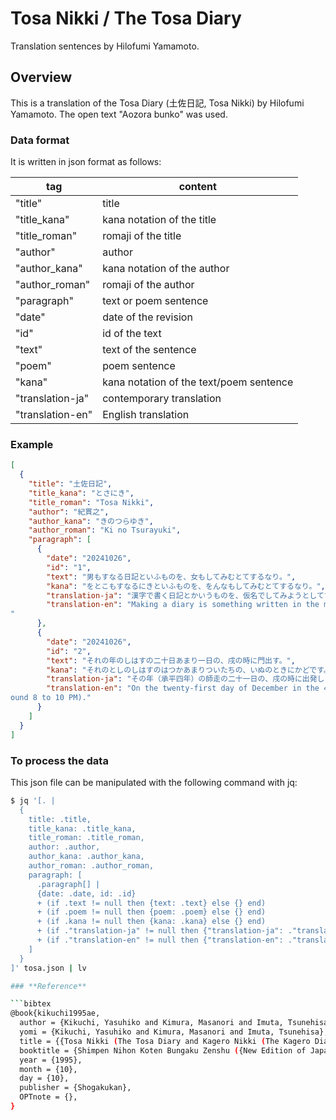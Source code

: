 # Tosa Nikki / The Tosa Diary

Translation sentences by Hilofumi Yamamoto.

## Overview

This is a translation of the Tosa Diary (土佐日記, Tosa Nikki) by Hilofumi Yamamoto.
The open text "Aozora bunko" was used.

### **Data format**

It is written in json format as follows:

| tag              | content                                 |
| ---------------- | --------------------------------------- |
| "title"          | title                                   |
| "title_kana"     | kana notation of the title              |
| "title_roman"    | romaji of the title                     |
| "author"         | author                                  |
| "author_kana"    | kana notation of the author             |
| "author_roman"   | romaji of the author                    |
| "paragraph"      | text or poem sentence                   |
| "date"           | date of the revision                    |
| "id"             | id of the text                          |
| "text"           | text of the sentence                    |
| "poem"           | poem sentence                           |
| "kana"           | kana notation of the text/poem sentence |
| "translation-ja" | contemporary translation                |
| "translation-en" | English translation                     |

### **Example**

```json
[
  {
    "title": "土佐日記",
    "title_kana": "とさにき",
    "title_roman": "Tosa Nikki",
    "author": "紀貫之",
    "author_kana": "きのつらゆき",
    "author_roman": "Ki no Tsurayuki",
    "paragraph": [
      {
        "date": "20241026",
        "id": "1",
        "text": "男もすなる日記といふものを、女もしてみむとてするなり。",
        "kana": "をとこもすなるにきといふものを、をんなもしてみむとてするなり。",
        "translation-ja": "漢字で書く日記とかいうものを、仮名でしてみようとしてするものである。",
        "translation-en": "Making a diary is something written in the masculine style, but I will try to write it in the feminine style.
"
      },
      {
        "date": "20241026",
        "id": "2",
        "text": "それの年のしはすの二十日あまり一日の、戌の時に門出す。",
        "kana": "それのとしのしはすのはつかあまりついたちの、いぬのときにかどです。",
        "translation-ja": "その年（承平四年）の師走の二十一日の、戌の時に出発しました。",
        "translation-en": "On the twenty-first day of December in the 4th year of the Shohei era, we departed at the hour of the dog (ar
ound 8 to 10 PM)."
      }
    ]
  }
]
```

### **To process the data**

This json file can be manipulated with the following command with jq:

````sh
$ jq '[. |
  {
    title: .title,
    title_kana: .title_kana,
    title_roman: .title_roman,
    author: .author,
    author_kana: .author_kana,
    author_roman: .author_roman,
    paragraph: [
      .paragraph[] |
      {date: .date, id: .id}
      + (if .text != null then {text: .text} else {} end)
      + (if .poem != null then {poem: .poem} else {} end)
      + (if .kana != null then {kana: .kana} else {} end)
      + (if ."translation-ja" != null then {"translation-ja": ."translation-ja"} else {} end)
      + (if ."translation-en" != null then {"translation-en": ."translation-en"} else {} end)
    ]
  }
]' tosa.json | lv

### **Reference**

```bibtex
@book{kikuchi1995ae,
  author = {Kikuchi, Yasuhiko and Kimura, Masanori and Imuta, Tsunehisa},
  yomi = {Kikuchi, Yasuhiko and Kimura, Masanori and Imuta, Tsunehisa},
  title = {{Tosa Nikki (The Tosa Diary and Kagero Nikki (The Kagero Diary/The Gossamer Years)}},
  booktitle = {Shimpen Nihon Koten Bungaku Zenshu ({New Edition of Japanese Classical Literature})},
  year = {1995},
  month = {10},
  day = {10},
  publisher = {Shogakukan},
  OPTnote = {},
}
````

